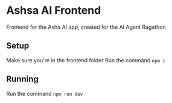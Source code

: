 # Ashsa AI Frontend

Frontend for the Asha AI app, created for the AI Agent Ragathon

## Setup

Make sure you're in the frontend folder
Run the command `npm i`

## Running

Run the command `npm run dev`
